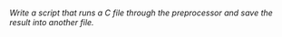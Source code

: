 <h6>Write a script that runs a C file through the preprocessor and save the result into another file.</h6>
